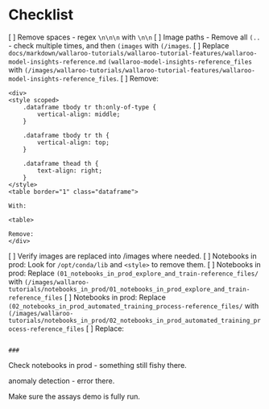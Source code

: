 # Checklist

[ ] Remove spaces - regex `\n\n\n` with `\n\n`
[ ] Image paths - Remove all `(..` - check multiple times, and then `(images` with `(/images`.
[ ] Replace `docs/markdown/wallaroo-tutorials/wallaroo-tutorial-features/wallaroo-model-insights-reference.md` `(wallaroo-model-insights-reference_files` with `(/images/wallaroo-tutorials/wallaroo-tutorial-features/wallaroo-model-insights-reference_files`.
[ ] Remove:
```
<div>
<style scoped>
    .dataframe tbody tr th:only-of-type {
        vertical-align: middle;
    }

    .dataframe tbody tr th {
        vertical-align: top;
    }

    .dataframe thead th {
        text-align: right;
    }
</style>
<table border="1" class="dataframe">
```
    With:

    <table>

    Remove:
    </div>

[ ] Verify images are replaced into /images where needed.
[ ] Notebooks in prod:  Look for `/opt/conda/lib` and `<style>` to remove them.
[ ] Notebooks in prod:  Replace `(01_notebooks_in_prod_explore_and_train-reference_files/` with `(/images/wallaroo-tutorials/notebooks_in_prod/01_notebooks_in_prod_explore_and_train-reference_files`
[ ] Notebooks in prod: Replace `(02_notebooks_in_prod_automated_training_process-reference_files/` with `(/images/wallaroo-tutorials/notebooks_in_prod/02_notebooks_in_prod_automated_training_process-reference_files`
[ ] Replace:
```

### 

```

Check notebooks in prod - something still fishy there.

anomaly detection - error there.  

Make sure the assays demo is fully run.